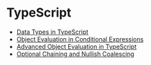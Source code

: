 # TypeScript

* [Data Types in TypeScript](https://donny-nguyen.github.io/2025/03/25/data-types-in-typescript.html)
* [Object Evaluation in Conditional Expressions](https://donny-nguyen.github.io/2025/05/06/object-evaluation-in-conditional-expression.html)
* [Advanced Object Evaluation in TypeScript](https://donny-nguyen.github.io/2025/05/06/advanced-object-evaluation-in-typescript.html)
* [Optional Chaining and Nullish Coalescing](https://donny-nguyen.github.io/2025/05/15/nullable-in-typescript.html)